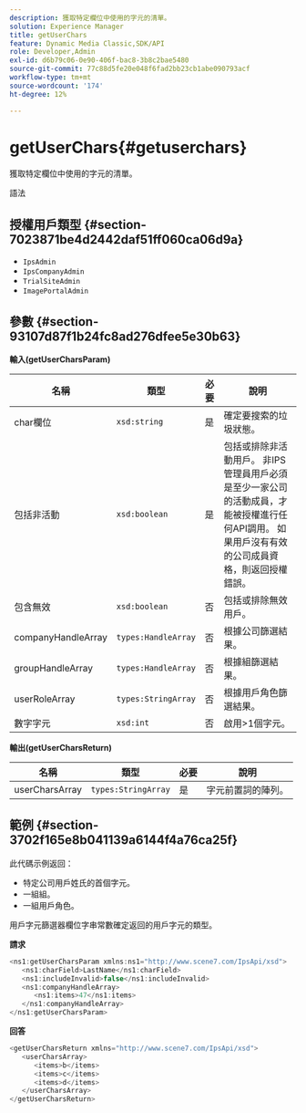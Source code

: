 ```yaml
---
description: 獲取特定欄位中使用的字元的清單。
solution: Experience Manager
title: getUserChars
feature: Dynamic Media Classic,SDK/API
role: Developer,Admin
exl-id: d6b79c06-0e90-406f-bac8-3b8c2bae5480
source-git-commit: 77c88d5fe20e048f6fad2bb23cb1abe090793acf
workflow-type: tm+mt
source-wordcount: '174'
ht-degree: 12%

---
```


# getUserChars{#getuserchars}

獲取特定欄位中使用的字元的清單。

語法

## 授權用戶類型 {#section-7023871be4d2442daf51ff060ca06d9a}

* `IpsAdmin`
* `IpsCompanyAdmin`
* `TrialSiteAdmin`
* `ImagePortalAdmin`

## 參數 {#section-93107d87f1b24fc8ad276dfee5e30b63}

**輸入(getUserCharsParam)**

| 名稱 | 類型 | 必要 | 說明 |
|---|---|---|---|
| char欄位 | `xsd:string` | 是 | 確定要搜索的垃圾狀態。 |
| 包括非活動 | `xsd:boolean` | 是 | 包括或排除非活動用戶。 非IPS管理員用戶必須是至少一家公司的活動成員，才能被授權進行任何API調用。 如果用戶沒有有效的公司成員資格，則返回授權錯誤。 |
| 包含無效 | `xsd:boolean` | 否 | 包括或排除無效用戶。 |
| companyHandleArray | `types:HandleArray` | 否 | 根據公司篩選結果。 |
| groupHandleArray | `types:HandleArray` | 否 | 根據組篩選結果。 |
| userRoleArray | `types:StringArray` | 否 | 根據用戶角色篩選結果。 |
| 數字字元 | `xsd:int` | 否 | 啟用>1個字元。 |

**輸出(getUserCharsReturn)**

| 名稱 | 類型 | 必要 | 說明 |
|---|---|---|---|
| userCharsArray | `types:StringArray` | 是 | 字元前置詞的陣列。 |

## 範例 {#section-3702f165e8b041139a6144f4a76ca25f}

此代碼示例返回：

* 特定公司用戶姓氏的首個字元。
* 一組組。
* 一組用戶角色。

用戶字元篩選器欄位字串常數確定返回的用戶字元的類型。

**請求**

```java
<ns1:getUserCharsParam xmlns:ns1="http://www.scene7.com/IpsApi/xsd">
   <ns1:charField>LastName</ns1:charField>
   <ns1:includeInvalid>false</ns1:includeInvalid>
   <ns1:companyHandleArray>
      <ns1:items>47</ns1:items>
   </ns1:companyHandleArray>
</ns1:getUserCharsParam>
```

**回答**

```java
<getUserCharsReturn xmlns="http://www.scene7.com/IpsApi/xsd">
   <userCharsArray>
      <items>b</items>
      <items>c</items>
      <items>d</items>
   </userCharsArray>
</getUserCharsReturn>
```
